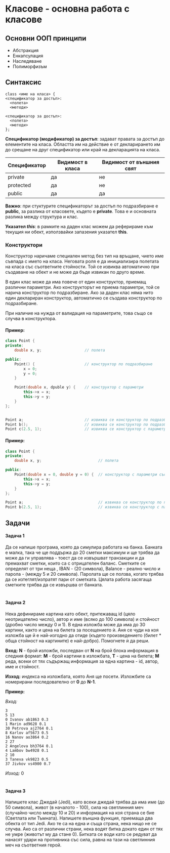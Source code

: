 # Класове - основна работа с класове

## Основни ООП принципи
* Абстракция
* Енкапсулация
* Наследяване
* Полиморфизъм

## Синтаксис
```
class <име на класа> {   
<спецификатор за достъп>:
  <полета>                              
  <методи>     

<спецификатор за достъп>:
  <полета>                              
  <методи>                          
};
```

**Спецификатор (модификатор) за достъп**: задават правата за достъп до елементите на класа. Областта им на действие е от декларирането им до срещане на друг спецификатор или край на декларацията на класа. 

| Спецификатор | Видимост в класа | Видимост от външния свят |
| ------------ | ---------------- | ------------------------ |
| private      | да               | не                       |
| protected    | да               | не                       |
| public       | да               | да                       |


**Важно**: при стуктурите спецификаторът за достъп по подразбиране е **public**, за разлика от класовете, където е **private**. Това е и основната разлика между структура и клас.

**Указател *this***: в рамките на даден клас можем да реферираме към текущия ни обект, използвайки запазения указател **this**.

### Конструктори

Конструктор наричаме специален метод без тип на връщане, чието име съвпада с името на класа. Неговата роля е да инициализира полетата на класа със съответните стойности. Той се извиква автоматично при създаване на обект и не може да бъде извикан по друго време.

В един клас може да има повече от един конструктор, приемащ различни параметри. Ако конструкторът не приема параметри, той се нарича конструктор по подразбиране. Ако за даден клас няма нито един деклариран конструктор, автоматично се създава конструктор по подразбиране.

При наличие на нужда от валидация на параметрите, това също се случва в конструктора. 

#### Пример:
```c++
class Point {
private:
    double x, y;                   // полета

public:
    Point() {                      // конструктор по подразбиране
        x = 0;
        y = 0;
    }

    Point(double x, dpuble y) {    // конструктор с параметри
        this->x = x;
        this->y = y;
    }
};


Point a;                           // извиква се конструктор по подразбиране, x = 0, y = 0
Point b();                         // извиква се конструктор по подразбиране, x = 0, y = 0
Point c(2.5, 1);                   // извиква се конструктор с параметри, x = 2.5, y = 1
```

#### Пример:
```c++
class Point {
private:
    double x, y;                         // полета

public:
    Point(double x = 0, double y = 0) {  // конструктор с параметри със стойности по подразбиране
        this->x = x;
        this->y = y;
    }
};

Point a;                                 // извиква се конструктор по подразбиране, x = 0, y = 0
Point b(2.5, 1);                         // извиква се конструктор с параметри, x = 2.5, y = 1
```



## Задачи

#### Задача 1
Да се напише програма, която да симулира работата на банка. Банката е малка, така че ще поддържа до 20 сметки максимум и ще трябва да може да ги управлява - тоест да се извършват транзакции и да премахват сметки, които са с отрицателен баланс. Сметките се определят от три неща , IBAN - (20 символа), Balance - реално число и парола - (между 5 и 20 символа). Паролата ще се ползва, когато трябва да се изтеглят/изпратят пари от сметката. Цялата работа засягаща сметките трябва да се извършва от банката.


#
#### Задача 2
Нека дефинираме картина като обект, притежаващ id (цяло неотрицателно число), автор и име (всяко до 100 символа) и стойност (дробно число между 0 и 1). В една изложба може да има до 30 картини, както и цена на билета за посещението ѝ. Аня се чуди на коя изложба ще й е най-изгодно да отиде (където произведението (билет * обща стойност на картините) е най-добро). Помогнете ѝ да реши. 

**Вход:** **N** - брой изложби, последван от **N** на брой блока информация в следния формат: **M** - брой картини в изложбата, **T** - цена на билета; **M** реда, всеки от тях съдържащ информация за една картина - id, автор, име и стойност. 

**Изход:** индекса на изложбата, която Аня ще посети. Изложбите са номерирани последователно от **0** до **N-1**.

**Пример:** 

*Вход:*
```
3
5 13
0 Ivanov ab1863 0.3
1 Marin ad9628 0.1
30 Petrova aj2764 0.1
8 Karlov af5673 0.5
16 Nanov ao3864 0.2
2 27
2 Angelova bh3764 0.1
4 Lambov bw4928 0.1
2 10
3 Taneva vk9823 0.5
37 Jivkov vs4900 0.7
```

*Изход:* 0

#
####  Задача 3
Напишете клас Джедай (Jedi), като всеки джедай трябва да има име (до 50 символа), живот (в началото - 100), сила на светлинния меч (случайно число между 10 и 20) и информация на коя страна се бие (Светлата или Тъмната). Напишете външна функция, приемаща два обекта от тип Jedi. Ако те са на една и съща страна, нека нищо не се случва. Ако са от различни страни, нека водят битка докато един от тях не умре (животът му да стане 0). Битката се води като се редуват да нанасят удари на противника със сила, равна на тази на светлинния меч на съответния герой.

